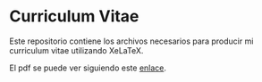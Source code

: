 # Curriculum Vitae
Este repositorio contiene los archivos necesarios para producir mi 
curriculum vitae utilizando XeLaTeX.

El pdf se puede ver siguiendo este [enlace](MC-cv.pdf).

